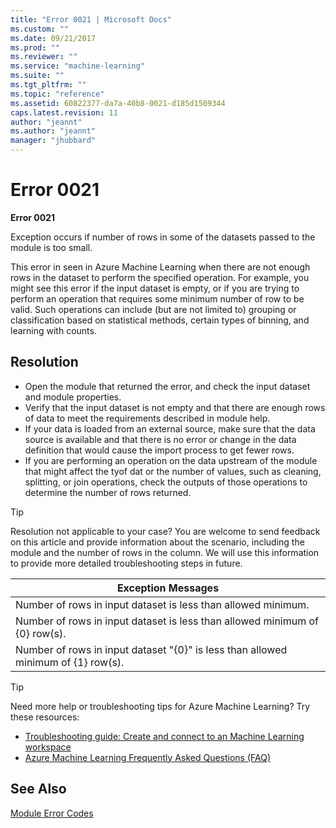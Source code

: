 ```yaml
---
title: "Error 0021 | Microsoft Docs"
ms.custom: ""
ms.date: 09/21/2017
ms.prod: ""
ms.reviewer: ""
ms.service: "machine-learning"
ms.suite: ""
ms.tgt_pltfrm: ""
ms.topic: "reference"
ms.assetid: 60822377-da7a-40b8-0021-d185d1509344
caps.latest.revision: 11
author: "jeannt"
ms.author: "jeannt"
manager: "jhubbard"
---
```

# Error 0021
**Error 0021**  
  
 Exception occurs if number of rows in some of the datasets passed to the module is too small.  
  
 This error in seen in Azure Machine Learning when there are not enough rows in the dataset to perform the specified operation. For example, you might see this error if the input dataset is empty, or if you are trying to perform an operation that requires some minimum number of row to be valid. Such operations can include (but are not limited to) grouping or classification based on statistical methods, certain types of binning, and learning with counts.  
  
## Resolution  
 
 + Open the module that returned the error, and check the input dataset and module properties. 
 + Verify that the input dataset is not empty and that there are enough rows of data to meet the requirements described in module help.  
 + If your data is loaded from an external source, make sure that the data source is available and that there is no error or change in the data definition that would cause the import process to get fewer rows.
 + If you are performing an operation on the data upstream of the module that might affect the tyof dat or the number of values, such as cleaning, splitting, or join operations, check the outputs of those operations to determine the number of rows returned.  
 
 > [!TIP]
 > Resolution not applicable to your case? You are welcome to send feedback on this article and provide information about the scenario, including the module and the number of rows in the column. We will use this information to provide more detailed troubleshooting steps in future.
  
|Exception Messages|  
|------------------------|  
|Number of rows in input dataset is less than allowed minimum.|  
|Number of rows in input dataset is less than allowed minimum of {0} row(s).|  
|Number of rows in input dataset "{0}" is less than allowed minimum of {1} row(s).|  
  
 > [!TIP]
>  Need more help or troubleshooting tips for Azure Machine Learning? Try these resources:  
>   
>  -   [Troubleshooting guide: Create and connect to an Machine Learning workspace](https://azure.microsoft.com/documentation/articles/machine-learning-troubleshooting-creating-ml-workspace/)  
> -   [Azure Machine Learning Frequently Asked Questions (FAQ)](https://azure.microsoft.com/documentation/articles/machine-learning/studio/faq/)  
  
## See Also  
 [Module Error Codes](../machine-learning-module-error-codes.md)